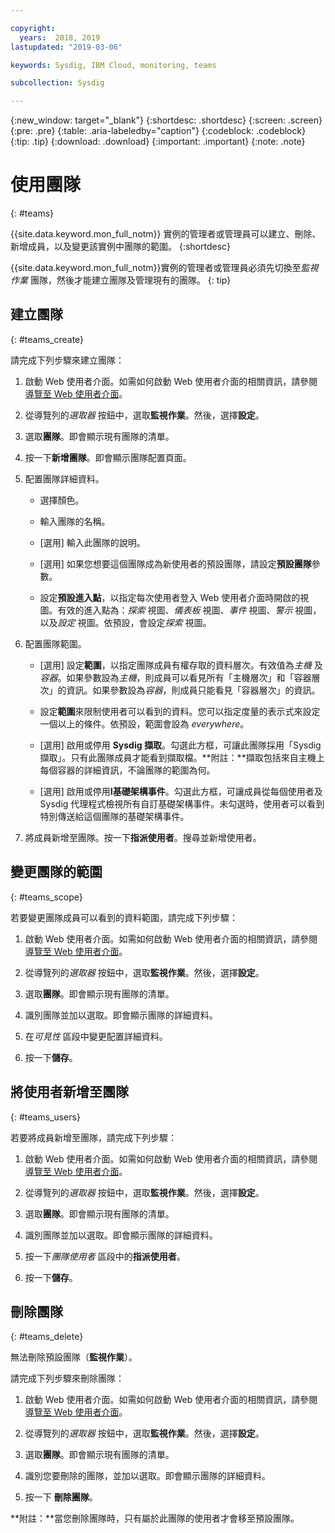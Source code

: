 ```yaml
---

copyright:
  years:  2018, 2019
lastupdated: "2019-03-06"

keywords: Sysdig, IBM Cloud, monitoring, teams

subcollection: Sysdig

---
```


{:new_window: target="_blank"}
{:shortdesc: .shortdesc}
{:screen: .screen}
{:pre: .pre}
{:table: .aria-labeledby="caption"}
{:codeblock: .codeblock}
{:tip: .tip}
{:download: .download}
{:important: .important}
{:note: .note}

# 使用團隊
{: #teams}

{{site.data.keyword.mon_full_notm}} 實例的管理者或管理員可以建立、刪除、新增成員，以及變更該實例中團隊的範圍。
{:shortdesc} 

{{site.data.keyword.mon_full_notm}}實例的管理者或管理員必須先切換至*監視作業* 團隊，然後才能建立團隊及管理現有的團隊。
{: tip}

## 建立團隊
{: #teams_create}

請完成下列步驟來建立團隊：

1. 啟動 Web 使用者介面。如需如何啟動 Web 使用者介面的相關資訊，請參閱[導覽至 Web 使用者介面](/docs/services/Monitoring-with-Sysdig?topic=Sysdig-launch#launch)。 
    
2. 從導覽列的*選取器* 按鈕中，選取**監視作業**。然後，選擇**設定**。

3. 選取**團隊**。即會顯示現有團隊的清單。

4. 按一下**新增團隊**。即會顯示團隊配置頁面。

5. 配置團隊詳細資料。 

    * 選擇顏色。

    * 輸入團隊的名稱。

    * [選用] 輸入此團隊的說明。

    * [選用] 如果您想要這個團隊成為新使用者的預設團隊，請設定**預設團隊**參數。

    * 設定**預設進入點**，以指定每次使用者登入 Web 使用者介面時開啟的視圖。有效的進入點為：*探索* 視圖、*儀表板* 視圖、*事件* 視圖、*警示* 視圖，以及*設定* 視圖。依預設，會設定*探索* 視圖。

6. 配置團隊範圍。 

    * [選用] 設定**範圍**，以指定團隊成員有權存取的資料層次。有效值為*主機* 及*容器*。如果參數設為*主機*，則成員可以看見所有「主機層次」和「容器層次」的資訊。如果參數設為*容器*，則成員只能看見「容器層次」的資訊。

    * 設定**範圍**來限制使用者可以看到的資料。您可以指定度量的表示式來設定一個以上的條件。依預設，範圍會設為 *everywhere*。
	
    * [選用] 啟用或停用 **Sysdig 擷取**。勾選此方框，可讓此團隊採用「Sysdig 擷取」。只有此團隊成員才能看到擷取檔。**附註：**擷取包括來自主機上每個容器的詳細資訊，不論團隊的範圍為何。

    * [選用] 啟用或停用**I基礎架構事件**。勾選此方框，可讓成員從每個使用者及 Sysdig 代理程式檢視所有自訂基礎架構事件。未勾選時，使用者可以看到特別傳送給這個團隊的基礎架構事件。 

6. 將成員新增至團隊。按一下**指派使用者**。搜尋並新增使用者。



## 變更團隊的範圍
{: #teams_scope}

若要變更團隊成員可以看到的資料範圍，請完成下列步驟： 

1. 啟動 Web 使用者介面。如需如何啟動 Web 使用者介面的相關資訊，請參閱[導覽至 Web 使用者介面](/docs/services/Monitoring-with-Sysdig?topic=Sysdig-launch#launch)。 
    
2. 從導覽列的*選取器* 按鈕中，選取**監視作業**。然後，選擇**設定**。

3. 選取**團隊**。即會顯示現有團隊的清單。

4. 識別團隊並加以選取。即會顯示團隊的詳細資料。

5. 在*可見性* 區段中變更配置詳細資料。

6. 按一下**儲存**。 


## 將使用者新增至團隊
{: #teams_users}

若要將成員新增至團隊，請完成下列步驟： 

1. 啟動 Web 使用者介面。如需如何啟動 Web 使用者介面的相關資訊，請參閱[導覽至 Web 使用者介面](/docs/services/Monitoring-with-Sysdig?topic=Sysdig-launch#launch)。 
    
2. 從導覽列的*選取器* 按鈕中，選取**監視作業**。然後，選擇**設定**。

3. 選取**團隊**。即會顯示現有團隊的清單。

4. 識別團隊並加以選取。即會顯示團隊的詳細資料。

5. 按一下*團隊使用者* 區段中的**指派使用者**。

6. 按一下**儲存**。 


## 刪除團隊
{: #teams_delete}

無法刪除預設團隊（**監視作業**）。 

請完成下列步驟來刪除團隊：

1. 啟動 Web 使用者介面。如需如何啟動 Web 使用者介面的相關資訊，請參閱[導覽至 Web 使用者介面](/docs/services/Monitoring-with-Sysdig?topic=Sysdig-launch#launch)。 
    
2. 從導覽列的*選取器* 按鈕中，選取**監視作業**。然後，選擇**設定**。

3. 選取**團隊**。即會顯示現有團隊的清單。

4. 識別您要刪除的團隊，並加以選取。即會顯示團隊的詳細資料。

5. 按一下 **刪除團隊**。

**附註：**當您刪除團隊時，只有屬於此團隊的使用者才會移至預設團隊。



